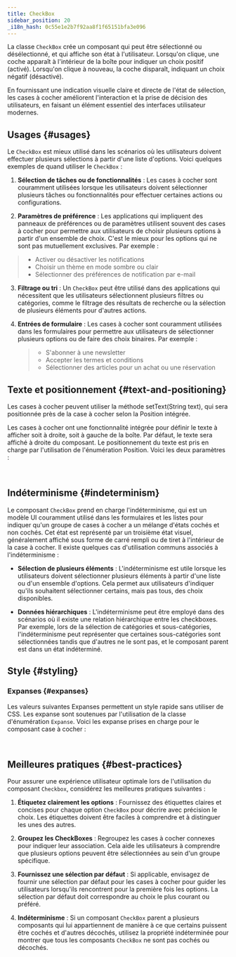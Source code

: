 ```yaml
---
title: CheckBox
sidebar_position: 20
_i18n_hash: 0c55e1e2b7f92aa8f1f65151bfa3e096
---
```

<DocChip chip="shadow" />
<DocChip chip="name" label="dwc-checkbox" />
<DocChip chip='since' label='23.01' />
<JavadocLink type="foundation" location="com/webforj/component/optioninput/CheckBox" top='true'/>

La classe `CheckBox` crée un composant qui peut être sélectionné ou désélectionné, et qui affiche son état à l'utilisateur. Lorsqu'on clique, une coche apparaît à l'intérieur de la boîte pour indiquer un choix positif (activé). Lorsqu'on clique à nouveau, la coche disparaît, indiquant un choix négatif (désactivé).

En fournissant une indication visuelle claire et directe de l'état de sélection, les cases à cocher améliorent l'interaction et la prise de décision des utilisateurs, en faisant un élément essentiel des interfaces utilisateur modernes.

## Usages {#usages}

Le `CheckBox` est mieux utilisé dans les scénarios où les utilisateurs doivent effectuer plusieurs sélections à partir d'une liste d'options. Voici quelques exemples de quand utiliser le `CheckBox` :

1. **Sélection de tâches ou de fonctionnalités** : Les cases à cocher sont couramment utilisées lorsque les utilisateurs doivent sélectionner plusieurs tâches ou fonctionnalités pour effectuer certaines actions ou configurations.

2. **Paramètres de préférence** : Les applications qui impliquent des panneaux de préférences ou de paramètres utilisent souvent des cases à cocher pour permettre aux utilisateurs de choisir plusieurs options à partir d'un ensemble de choix. C'est le mieux pour les options qui ne sont pas mutuellement exclusives. Par exemple :

> - Activer ou désactiver les notifications
> - Choisir un thème en mode sombre ou clair
> - Sélectionner des préférences de notification par e-mail

3. **Filtrage ou tri** : Un `CheckBox` peut être utilisé dans des applications qui nécessitent que les utilisateurs sélectionnent plusieurs filtres ou catégories, comme le filtrage des résultats de recherche ou la sélection de plusieurs éléments pour d'autres actions.

4. **Entrées de formulaire** : Les cases à cocher sont couramment utilisées dans les formulaires pour permettre aux utilisateurs de sélectionner plusieurs options ou de faire des choix binaires. Par exemple :
   > - S'abonner à une newsletter
   > - Accepter les termes et conditions
   > - Sélectionner des articles pour un achat ou une réservation

## Texte et positionnement {#text-and-positioning}

Les cases à cocher peuvent utiliser la méthode <JavadocLink type="foundation" location="com/webforj/component/AbstractOptionInput" code='true' suffix='#setText(java.lang.String)'>setText(String text)</JavadocLink>, qui sera positionnée près de la case à cocher selon la <JavadocLink type="foundation" location="com/webforj/component/TextPosition" code='true' suffix=''>Position</JavadocLink> intégrée.

Les cases à cocher ont une fonctionnalité intégrée pour définir le texte à afficher soit à droite, soit à gauche de la boîte. Par défaut, le texte sera affiché à droite du composant. Le positionnement du texte est pris en charge par l'utilisation de l'énumération <JavadocLink type="foundation" location="com/webforj/component/TextPosition" code='true' suffix=''>Position</JavadocLink>. Voici les deux paramètres : <br/>

<ComponentDemo 
path='/webforj/checkboxhorizontaltext?' 
javaE='https://raw.githubusercontent.com/webforj/webforj-documentation/refs/heads/main/src/main/java/com/webforj/samples/views/checkbox/CheckboxHorizontalTextView.java'
height = '200px'
/>

<br/>

## Indéterminisme {#indeterminism}

Le composant `CheckBox` prend en charge l'indéterminisme, qui est un modèle UI couramment utilisé dans les formulaires et les listes pour indiquer qu'un groupe de cases à cocher a un mélange d'états cochés et non cochés. Cet état est représenté par un troisième état visuel, généralement affiché sous forme de carré rempli ou de tiret à l'intérieur de la case à cocher. Il existe quelques cas d'utilisation communs associés à l'indéterminisme :

- **Sélection de plusieurs éléments** : L'indéterminisme est utile lorsque les utilisateurs doivent sélectionner plusieurs éléments à partir d'une liste ou d'un ensemble d'options. Cela permet aux utilisateurs d'indiquer qu'ils souhaitent sélectionner certains, mais pas tous, des choix disponibles.

- **Données hiérarchiques** : L'indéterminisme peut être employé dans des scénarios où il existe une relation hiérarchique entre les checkboxes. Par exemple, lors de la sélection de catégories et sous-catégories, l'indéterminisme peut représenter que certaines sous-catégories sont sélectionnées tandis que d'autres ne le sont pas, et le composant parent est dans un état indéterminé.

<ComponentDemo 
path='/webforj/checkboxindeterminate?' 
javaE='https://raw.githubusercontent.com/webforj/webforj-documentation/refs/heads/main/src/main/java/com/webforj/samples/views/checkbox/CheckboxIndeterminateView.java'
height = '150px'
/>

## Style {#styling}

### Expanses {#expanses}

Les valeurs suivantes <JavadocLink type="foundation" location="com/webforj/component/Expanse"> Expanses </JavadocLink> permettent un style rapide sans utiliser de CSS.
Les expanse sont soutenues par l'utilisation de la classe d'énumération `Expanse`. Voici les expanse prises en charge pour le composant case à cocher : <br/>

<ComponentDemo 
path='/webforj/checkboxexpanse?' 
javaE='https://raw.githubusercontent.com/webforj/webforj-documentation/refs/heads/main/src/main/java/com/webforj/samples/views/checkbox/CheckboxExpanseView.java'
height = '150px'
/>

<br/>

<TableBuilder name="Checkbox" />

## Meilleures pratiques {#best-practices}

Pour assurer une expérience utilisateur optimale lors de l'utilisation du composant `Checkbox`, considérez les meilleures pratiques suivantes :

1. **Étiquetez clairement les options** : Fournissez des étiquettes claires et concises pour chaque option `CheckBox` pour décrire avec précision le choix. Les étiquettes doivent être faciles à comprendre et à distinguer les unes des autres.

2. **Groupez les CheckBoxes** : Regroupez les cases à cocher connexes pour indiquer leur association. Cela aide les utilisateurs à comprendre que plusieurs options peuvent être sélectionnées au sein d'un groupe spécifique.

3. **Fournissez une sélection par défaut** : Si applicable, envisagez de fournir une sélection par défaut pour les cases à cocher pour guider les utilisateurs lorsqu'ils rencontrent pour la première fois les options. La sélection par défaut doit correspondre au choix le plus courant ou préféré.

4. **Indéterminisme** : Si un composant `CheckBox` parent a plusieurs composants qui lui appartiennent de manière à ce que certains puissent être cochés et d'autres décochés, utilisez la propriété indéterminée pour montrer que tous les composants `CheckBox` ne sont pas cochés ou décochés.
